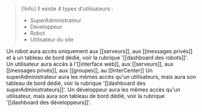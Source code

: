 >[!info] 
>Il existe 4 types d'utilisateurs :
>- SuperAdministrateur
>- Développeur
>- Robot
>- Utilisateur du site

Un robot aura accès uniquement aux [[serveurs]], aux [[messages privés]] et à un tableau de bord dédié, voir la rubrique '[[dashboard des robots]]'.
Un utilisateur aura accès à l'[[interface web]], aux [[serveurs]], aux [[messages privés]], aux [[groupes]], au [[InterCenter]] 
Un superAdministrateur aura les mêmes accès qu'un utilisateurs, mais aura son tableau de bord dédié, voir la rubrique '[[dashboard des superAdministrateurs]]'.
Un développeur aura les mêmes accès qu'un utilisateur, mais aura son tableau de bord dédié, voir la rubrique '[[dashboard des développeurs]]'.

